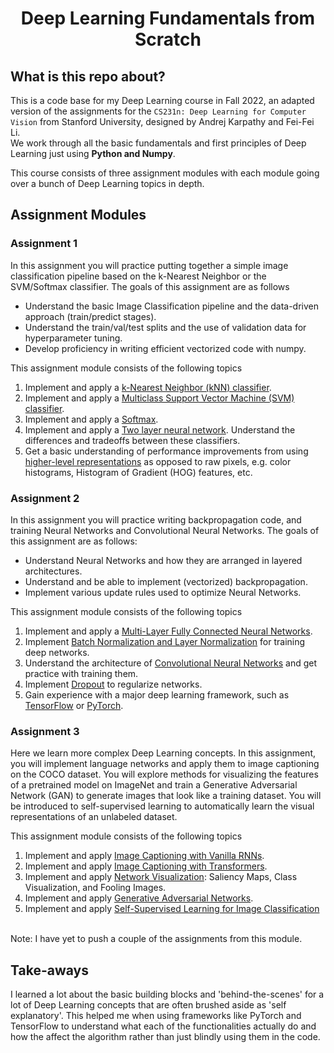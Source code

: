 <h1 style="text-align: center;">Deep Learning Fundamentals from Scratch</h1>

## What is this repo about?
This is a code base for my Deep Learning course in Fall 2022, an adapted version of the assignments for the ```CS231n: Deep Learning for Computer Vision``` from Stanford University, designed by Andrej Karpathy and Fei-Fei Li.<br>
We work through all the basic fundamentals and first principles of Deep Learning just using **Python and Numpy**.

This course consists of three assignment modules with each module going over a bunch of Deep Learning topics in depth.

## Assignment Modules
### Assignment 1
In this assignment you will practice putting together a simple image classification pipeline based on the k-Nearest Neighbor or the SVM/Softmax classifier. The goals of this assignment are as follows

* Understand the basic Image Classification pipeline and the data-driven approach (train/predict stages).
* Understand the train/val/test splits and the use of validation data for hyperparameter tuning.
* Develop proficiency in writing efficient vectorized code with numpy.

This assignment module consists of the following topics<br>
1. Implement and apply a [k-Nearest Neighbor (kNN) classifier](/assignment1/knn.ipynb).
2. Implement and apply a [Multiclass Support Vector Machine (SVM) classifier](/assignment1/svm.ipynb).
3. Implement and apply a [Softmax](/assignment1/softmax.ipynb).
4. Implement and apply a [Two layer neural network](/assignment1/two_layer_net.ipynb). Understand the differences and tradeoffs between these classifiers.
5. Get a basic understanding of performance improvements from using [higher-level representations](/assignment1/features.ipynb) as opposed to raw pixels, e.g. color histograms, Histogram of Gradient (HOG) features, etc.

### Assignment 2
In this assignment you will practice writing backpropagation code, and training Neural Networks and Convolutional Neural Networks. The goals of this assignment are as follows:

* Understand Neural Networks and how they are arranged in layered architectures.
* Understand and be able to implement (vectorized) backpropagation.
* Implement various update rules used to optimize Neural Networks.

This assignment module consists of the following topics<br>
1. Implement and apply a [Multi-Layer Fully Connected Neural Networks](/assignment2/FullyConnectedNets.ipynb).
2. Implement [Batch Normalization and Layer Normalization](/assignment2/BatchNormalization.ipynb) for training deep networks.
3. Understand the architecture of [Convolutional Neural Networks](/assignment2/ConvolutionalNetworks.ipynb) and get practice with training them.
4. Implement [Dropout](/assignment2/Dropout.ipynb) to regularize networks.
5. Gain experience with a major deep learning framework, such as [TensorFlow](/assignment2/TensorFlow.ipynb) or [PyTorch](/assignment2/PyTorch.ipynb).

### Assignment 3
Here we learn more complex Deep Learning concepts. In this assignment, you will implement language networks and apply them to image captioning on the COCO dataset. You will explore methods for visualizing the features of a pretrained model on ImageNet and train a Generative Adversarial Network (GAN) to generate images that look like a training dataset. You will be introduced to self-supervised learning to automatically learn the visual representations of an unlabeled dataset.

This assignment module consists of the following topics<br>
1. Implement and apply [Image Captioning with Vanilla RNNs](/assignment3/RNN_Captioning.ipynb).
2. Implement and apply [Image Captioning with Transformers](/assignment3/Transformer_Captioning.ipynb).
3. Implement and apply [Network Visualization](/assignment3/Network_Visualization.ipynb): Saliency Maps, Class Visualization, and Fooling Images.
4. Implement and apply [Generative Adversarial Networks](/assignment3/Generative_Adversarial_Networks.ipynb).
5. Implement and apply [Self-Supervised Learning for Image Classification](/assignment3/Self_Supervised_Learning.ipynb)

<br>
Note: I have yet to push a couple of the assignments from this module.


<br>


## Take-aways
I learned a lot about the basic building blocks and 'behind-the-scenes' for a lot of Deep Learning concepts that are often brushed aside as 'self explanatory'. This helped me when using frameworks like PyTorch and TensorFlow to understand what each of the functionalities actually do and how the affect the algorithm rather than just blindly using them in the code.

<!-- ## Usage
* Clone the repo to your local machine
```
git clone https://github.com/HemanthJoseph/Image-Stitching.git
```
* Change Directory
```
cd src
```
* Run the python file
```
python Image_Stitching.py
```

## Dependencies and libraries
1. Python 3.9.12
2. OpenCV '4.7.0'
3. Numpy '1.24.2' -->
